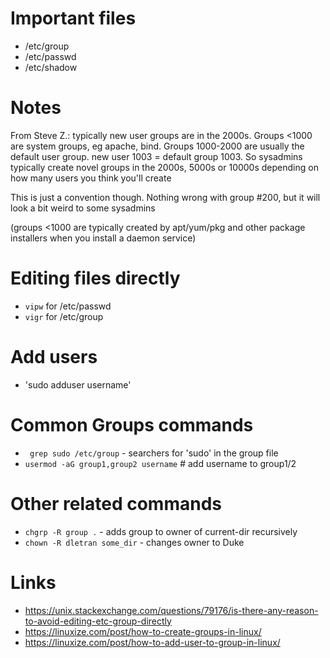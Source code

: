 # Important files
* /etc/group
* /etc/passwd
* /etc/shadow

# Notes
From Steve Z.: typically new user groups are in the 2000s. Groups <1000 are 
system groups, eg apache, bind. Groups 1000-2000 are usually the default user 
group. new user 1003 = default group 1003. So sysadmins typically create novel 
groups in the 2000s, 5000s or 10000s depending on how many users you think 
you'll create

This is just a convention though.  Nothing wrong with group #200, but it will 
look a bit weird to some sysadmins

(groups <1000 are typically created by apt/yum/pkg and other package installers
 when you install a daemon service)

# Editing files directly
* `vipw` for /etc/passwd
* `vigr` for /etc/group

# Add users
* 'sudo adduser username'

# Common Groups commands
* ` grep sudo /etc/group` - searchers for 'sudo' in the group file
* `usermod -aG group1,group2 username` # add username to group1/2

# Other related commands
* `chgrp -R group .` - adds group to owner of current-dir recursively
* `chown -R dletran some_dir` - changes owner to Duke

# Links
* https://unix.stackexchange.com/questions/79176/is-there-any-reason-to-avoid-editing-etc-group-directly
* https://linuxize.com/post/how-to-create-groups-in-linux/
* https://linuxize.com/post/how-to-add-user-to-group-in-linux/
